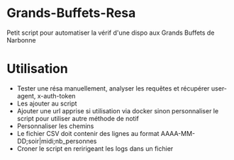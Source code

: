 # Grands-Buffets-Resa
Petit script pour automatiser la vérif d'une dispo aux Grands Buffets de Narbonne

# Utilisation
- Tester une résa manuellement, analyser les requêtes et récupérer user-agent, x-auth-token
- Les ajouter au script
- Ajouter une url apprise si utilisation via docker sinon personnaliser le script pour utiliser autre méthode de notif
- Personnaliser les chemins
- Le fichier CSV doit contenir des lignes au format AAAA-MM-DD;soir|midi;nb_personnes
- Croner le script en reririgeant les logs dans un fichier
